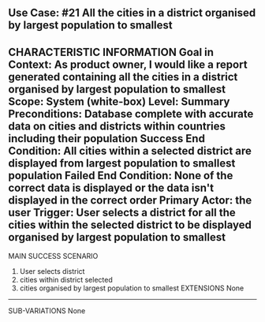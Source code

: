 Use Case: #21 All the cities in a district organised by largest population to smallest
--------------------------------------------------
CHARACTERISTIC INFORMATION
Goal in Context:  As product owner, I would like a report generated containing all the cities in a district organised by largest population to smallest
Scope: System (white-box)
Level: Summary
Preconditions: Database complete with accurate data on cities and districts within countries including their population
Success End Condition: All cities within a selected district are displayed from largest population to smallest population
Failed End Condition: None of the correct data is displayed or the data isn't displayed in the correct order
Primary Actor: the user
Trigger: User selects a district for all the cities within the selected district to be displayed organised by largest population to smallest
----------------------------------------
MAIN SUCCESS SCENARIO
1. User selects district
2. cities within district selected
3. cities organised by largest population to smallest
EXTENSIONS
None
--------------------
SUB-VARIATIONS
None
